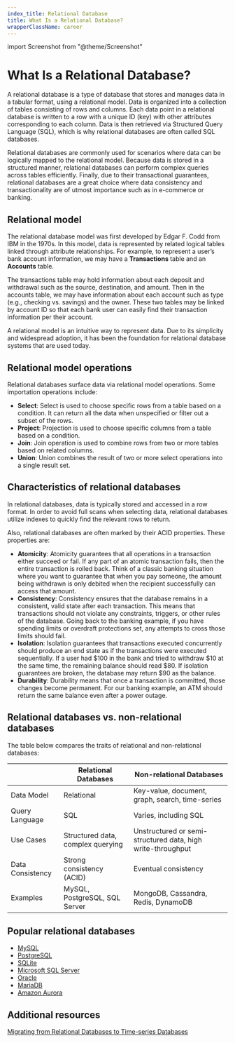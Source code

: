 ```yaml
---
index_title: Relational Database
title: What Is a Relational Database?
wrapperClassName: career
---
```


import Screenshot from "@theme/Screenshot"

# What Is a Relational Database?

A relational database is a type of database that stores and manages data in a
tabular format, using a relational model. Data is organized into a collection of
tables consisting of rows and columns. Each data point in a relational database
is written to a row with a unique ID (key) with other attributes corresponding
to each column. Data is then retrieved via Structured Query Language (SQL),
which is why relational databases are often called SQL databases.

<Screenshot
  alt="Diagram showing an example of a relational database with data in the Transaction table mapped to the Product table and the Customer table."
  height={342}
  src="/img/glossary/relational-database/relational-database.webp"
  width={770}
  title="Example of a relational database: the data in the Transaction table is mapped to the Product table and the Customer table."
/>

Relational databases are commonly used for scenarios where data can be logically
mapped to the relational model. Because data is stored in a structured manner,
relational databases can perform complex queries across tables efficiently.
Finally, due to their transactional guarantees, relational databases are a great
choice where data consistency and transactionality are of utmost importance such
as in e-commerce or banking.

## Relational model

The relational database model was first developed by Edgar F. Codd from IBM in
the 1970s. In this model, data is represented by related logical tables linked
through attribute relationships. For example, to represent a user’s bank account
information, we may have a **Transactions** table and an **Accounts** table.

The transactions table may hold information about each deposit and withdrawal
such as the source, destination, and amount. Then in the accounts table, we may
have information about each account such as type (e.g., checking vs. savings)
and the owner. These two tables may be linked by account ID so that each bank
user can easily find their transaction information per their account.

A relational model is an intuitive way to represent data. Due to its simplicity
and widespread adoption, it has been the foundation for relational database
systems that are used today.

## Relational model operations

Relational databases surface data via relational model operations. Some
importation operations include:

- **Select**: Select is used to choose specific rows from a table based on a
  condition. It can return all the data when unspecified or filter out a subset
  of the rows.
- **Project**: Projection is used to choose specific columns from a table based
  on a condition.
- **Join**: Join operation is used to combine rows from two or more tables based
  on related columns.
- **Union**: Union combines the result of two or more select operations into a
  single result set.

## Characteristics of relational databases

In relational databases, data is typically stored and accessed in a row format.
In order to avoid full scans when selecting data, relational databases utilize
indexes to quickly find the relevant rows to return.

Also, relational databases are often marked by their ACID properties. These
properties are:

- **Atomicity**: Atomicity guarantees that all operations in a transaction
  either succeed or fail. If any part of an atomic transaction fails, then the
  entire transaction is rolled back. Think of a classic banking situation where
  you want to guarantee that when you pay someone, the amount being withdrawn is
  only debited when the recipient successfully can access that amount.
- **Consistency**: Consistency ensures that the database remains in a
  consistent, valid state after each transaction. This means that transactions
  should not violate any constraints, triggers, or other rules of the database.
  Going back to the banking example, if you have spending limits or overdraft
  protections set, any attempts to cross those limits should fail.
- **Isolation**: Isolation guarantees that transactions executed concurrently
  should produce an end state as if the transactions were executed sequentially.
  If a user had $100 in the bank and tried to withdraw $10 at the same time, the
  remaining balance should read
  $80. If isolation guarantees are broken, the database may return $90 as the
  balance.
- **Durability**: Durability means that once a transaction is committed, those
  changes become permanent. For our banking example, an ATM should return the
  same balance even after a power outage.

## Relational databases vs. non-relational databases

The table below compares the traits of relational and non-relational databases:

|                  | Relational Databases              | Non-relational Databases                                    |
| ---------------- | --------------------------------- | ----------------------------------------------------------- |
| Data Model       | Relational                        | Key-value, document, graph, search, time-series             |
| Query Language   | SQL                               | Varies, including SQL                                       |
| Use Cases        | Structured data, complex querying | Unstructured or semi-structured data, high write-throughput |
| Data Consistency | Strong consistency (ACID)         | Eventual consistency                                        |
| Examples         | MySQL, PostgreSQL, SQL Server     | MongoDB, Cassandra, Redis, DynamoDB                         |

## Popular relational databases

- [MySQL](https://www.mysql.com)
- [PostgreSQL](https://www.postgresql.org)
- [SQLite](https://www.sqlite.org/index.html)
- [Microsoft SQL Server](https://www.microsoft.com/en-GB/sql-server/sql-server-downloads)
- [Oracle](https://www.oracle.com/)
- [MariaDB](https://mariadb.org/)
- [Amazon Aurora](https://aws.amazon.com/rds/aurora/)

## Additional resources

[Migrating from Relational Databases to Time-series Databases](https://itnext.io/migrating-from-relational-databases-to-time-series-databases-9f059a3e34cb)

